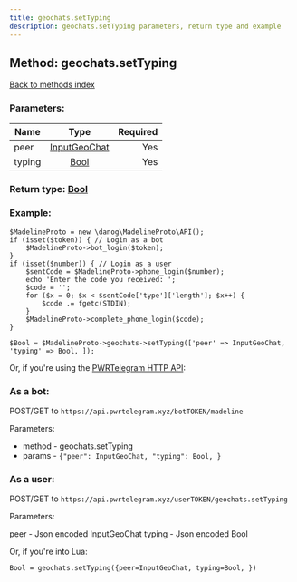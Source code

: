 ```yaml
---
title: geochats.setTyping
description: geochats.setTyping parameters, return type and example
---
```

## Method: geochats.setTyping  
[Back to methods index](index.md)


### Parameters:

| Name     |    Type       | Required |
|----------|:-------------:|---------:|
|peer|[InputGeoChat](../types/InputGeoChat.md) | Yes|
|typing|[Bool](../types/Bool.md) | Yes|


### Return type: [Bool](../types/Bool.md)

### Example:


```
$MadelineProto = new \danog\MadelineProto\API();
if (isset($token)) { // Login as a bot
    $MadelineProto->bot_login($token);
}
if (isset($number)) { // Login as a user
    $sentCode = $MadelineProto->phone_login($number);
    echo 'Enter the code you received: ';
    $code = '';
    for ($x = 0; $x < $sentCode['type']['length']; $x++) {
        $code .= fgetc(STDIN);
    }
    $MadelineProto->complete_phone_login($code);
}

$Bool = $MadelineProto->geochats->setTyping(['peer' => InputGeoChat, 'typing' => Bool, ]);
```

Or, if you're using the [PWRTelegram HTTP API](https://pwrtelegram.xyz):

### As a bot:

POST/GET to `https://api.pwrtelegram.xyz/botTOKEN/madeline`

Parameters:

* method - geochats.setTyping
* params - `{"peer": InputGeoChat, "typing": Bool, }`



### As a user:

POST/GET to `https://api.pwrtelegram.xyz/userTOKEN/geochats.setTyping`

Parameters:

peer - Json encoded InputGeoChat
typing - Json encoded Bool



Or, if you're into Lua:

```
Bool = geochats.setTyping({peer=InputGeoChat, typing=Bool, })
```

